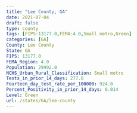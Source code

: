 ```yaml
---
title: "Lee County, GA"
date: 2021-07-04
draft: false
type: county
tags: [FIPS:13177.0,FEMA:4.0,Small metro,Green]
categories: [GA]
County: Lee County
State: GA
FIPS: 13177.0
FEMA_Region: 4.0
Population: 29992.0
NCHS_Urban_Rural_Classification: Small metro
Tests_in_prior_14_days: 277.0
Fourteen_day_test_rate_per_100000: 924.0
Percent_Positivity_in_prior_14_days: 0.014
Level: Green
url: /states/GA/lee-county
---
```



